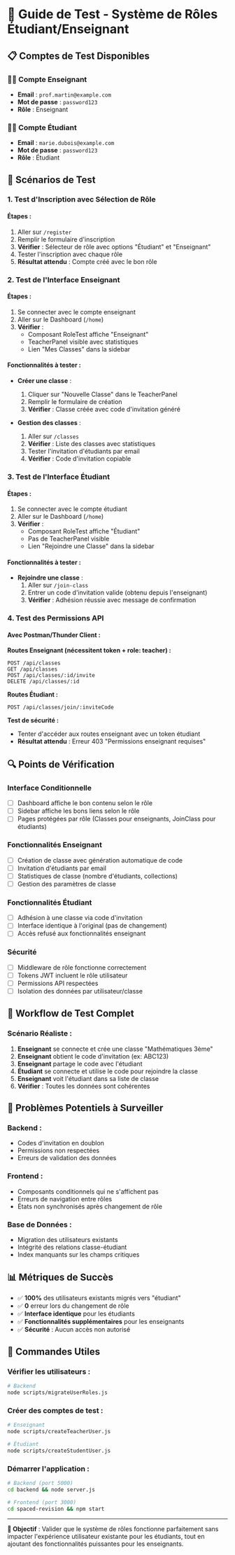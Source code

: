# 🧪 Guide de Test - Système de Rôles Étudiant/Enseignant

## 📋 Comptes de Test Disponibles

### 👨‍🏫 Compte Enseignant
- **Email** : `prof.martin@example.com`
- **Mot de passe** : `password123`
- **Rôle** : Enseignant

### 👩‍🎓 Compte Étudiant
- **Email** : `marie.dubois@example.com`
- **Mot de passe** : `password123`
- **Rôle** : Étudiant

## 🎯 Scénarios de Test

### 1. Test d'Inscription avec Sélection de Rôle

#### Étapes :
1. Aller sur `/register`
2. Remplir le formulaire d'inscription
3. **Vérifier** : Sélecteur de rôle avec options "Étudiant" et "Enseignant"
4. Tester l'inscription avec chaque rôle
5. **Résultat attendu** : Compte créé avec le bon rôle

### 2. Test de l'Interface Enseignant

#### Étapes :
1. Se connecter avec le compte enseignant
2. Aller sur le Dashboard (`/home`)
3. **Vérifier** : 
   - Composant RoleTest affiche "Enseignant"
   - TeacherPanel visible avec statistiques
   - Lien "Mes Classes" dans la sidebar

#### Fonctionnalités à tester :
- **Créer une classe** :
  1. Cliquer sur "Nouvelle Classe" dans le TeacherPanel
  2. Remplir le formulaire de création
  3. **Vérifier** : Classe créée avec code d'invitation généré
  
- **Gestion des classes** :
  1. Aller sur `/classes`
  2. **Vérifier** : Liste des classes avec statistiques
  3. Tester l'invitation d'étudiants par email
  4. **Vérifier** : Code d'invitation copiable

### 3. Test de l'Interface Étudiant

#### Étapes :
1. Se connecter avec le compte étudiant
2. Aller sur le Dashboard (`/home`)
3. **Vérifier** :
   - Composant RoleTest affiche "Étudiant"
   - Pas de TeacherPanel visible
   - Lien "Rejoindre une Classe" dans la sidebar

#### Fonctionnalités à tester :
- **Rejoindre une classe** :
  1. Aller sur `/join-class`
  2. Entrer un code d'invitation valide (obtenu depuis l'enseignant)
  3. **Vérifier** : Adhésion réussie avec message de confirmation

### 4. Test des Permissions API

#### Avec Postman/Thunder Client :

**Routes Enseignant (nécessitent token + role: teacher) :**
```
POST /api/classes
GET /api/classes
POST /api/classes/:id/invite
DELETE /api/classes/:id
```

**Routes Étudiant :**
```
POST /api/classes/join/:inviteCode
```

**Test de sécurité :**
- Tenter d'accéder aux routes enseignant avec un token étudiant
- **Résultat attendu** : Erreur 403 "Permissions enseignant requises"

## 🔍 Points de Vérification

### Interface Conditionnelle
- [ ] Dashboard affiche le bon contenu selon le rôle
- [ ] Sidebar affiche les bons liens selon le rôle
- [ ] Pages protégées par rôle (Classes pour enseignants, JoinClass pour étudiants)

### Fonctionnalités Enseignant
- [ ] Création de classe avec génération automatique de code
- [ ] Invitation d'étudiants par email
- [ ] Statistiques de classe (nombre d'étudiants, collections)
- [ ] Gestion des paramètres de classe

### Fonctionnalités Étudiant
- [ ] Adhésion à une classe via code d'invitation
- [ ] Interface identique à l'original (pas de changement)
- [ ] Accès refusé aux fonctionnalités enseignant

### Sécurité
- [ ] Middleware de rôle fonctionne correctement
- [ ] Tokens JWT incluent le rôle utilisateur
- [ ] Permissions API respectées
- [ ] Isolation des données par utilisateur/classe

## 🚀 Workflow de Test Complet

### Scénario Réaliste :
1. **Enseignant** se connecte et crée une classe "Mathématiques 3ème"
2. **Enseignant** obtient le code d'invitation (ex: ABC123)
3. **Enseignant** partage le code avec l'étudiant
4. **Étudiant** se connecte et utilise le code pour rejoindre la classe
5. **Enseignant** voit l'étudiant dans sa liste de classe
6. **Vérifier** : Toutes les données sont cohérentes

## 🐛 Problèmes Potentiels à Surveiller

### Backend :
- Codes d'invitation en doublon
- Permissions non respectées
- Erreurs de validation des données

### Frontend :
- Composants conditionnels qui ne s'affichent pas
- Erreurs de navigation entre rôles
- États non synchronisés après changement de rôle

### Base de Données :
- Migration des utilisateurs existants
- Intégrité des relations classe-étudiant
- Index manquants sur les champs critiques

## 📊 Métriques de Succès

- ✅ **100%** des utilisateurs existants migrés vers "étudiant"
- ✅ **0** erreur lors du changement de rôle
- ✅ **Interface identique** pour les étudiants
- ✅ **Fonctionnalités supplémentaires** pour les enseignants
- ✅ **Sécurité** : Aucun accès non autorisé

## 🔧 Commandes Utiles

### Vérifier les utilisateurs :
```bash
# Backend
node scripts/migrateUserRoles.js
```

### Créer des comptes de test :
```bash
# Enseignant
node scripts/createTeacherUser.js

# Étudiant  
node scripts/createStudentUser.js
```

### Démarrer l'application :
```bash
# Backend (port 5000)
cd backend && node server.js

# Frontend (port 3000)
cd spaced-revision && npm start
```

---

**🎯 Objectif** : Valider que le système de rôles fonctionne parfaitement sans impacter l'expérience utilisateur existante pour les étudiants, tout en ajoutant des fonctionnalités puissantes pour les enseignants.
